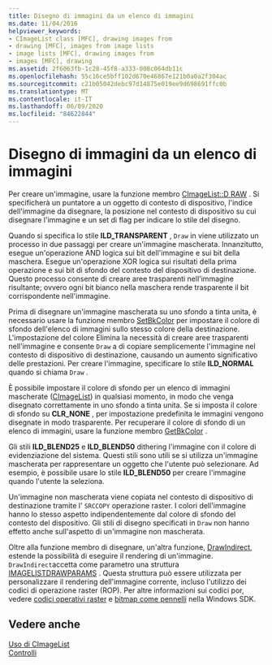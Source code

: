 ```yaml
---
title: Disegno di immagini da un elenco di immagini
ms.date: 11/04/2016
helpviewer_keywords:
- CImageList class [MFC], drawing images from
- drawing [MFC], images from image lists
- image lists [MFC], drawing images from
- images [MFC], drawing
ms.assetid: 2f6063fb-1c28-45f8-a333-008c064db11c
ms.openlocfilehash: 55c16ce5bff102d670e46867e121b0a0a2f304ac
ms.sourcegitcommit: c21b05042debc97d14875e019ee9d698691ffc0b
ms.translationtype: MT
ms.contentlocale: it-IT
ms.lasthandoff: 06/09/2020
ms.locfileid: "84622844"
---
```

# <a name="drawing-images-from-an-image-list"></a>Disegno di immagini da un elenco di immagini

Per creare un'immagine, usare la funzione membro [CImageList::D RAW](reference/cimagelist-class.md#draw) . Si specificherà un puntatore a un oggetto di contesto di dispositivo, l'indice dell'immagine da disegnare, la posizione nel contesto di dispositivo su cui disegnare l'immagine e un set di flag per indicare lo stile del disegno.

Quando si specifica lo stile **ILD_TRANSPARENT** , `Draw` in viene utilizzato un processo in due passaggi per creare un'immagine mascherata. Innanzitutto, esegue un'operazione AND logica sui bit dell'immagine e sui bit della maschera. Esegue un'operazione XOR logica sui risultati della prima operazione e sui bit di sfondo del contesto del dispositivo di destinazione. Questo processo consente di creare aree trasparenti nell'immagine risultante; ovvero ogni bit bianco nella maschera rende trasparente il bit corrispondente nell'immagine.

Prima di disegnare un'immagine mascherata su uno sfondo a tinta unita, è necessario usare la funzione membro [SetBkColor](reference/cimagelist-class.md#setbkcolor) per impostare il colore di sfondo dell'elenco di immagini sullo stesso colore della destinazione. L'impostazione del colore Elimina la necessità di creare aree trasparenti nell'immagine e consente `Draw` a di copiare semplicemente l'immagine nel contesto di dispositivo di destinazione, causando un aumento significativo delle prestazioni. Per creare l'immagine, specificare lo stile **ILD_NORMAL** quando si chiama `Draw` .

È possibile impostare il colore di sfondo per un elenco di immagini mascherate ([CImageList](reference/cimagelist-class.md)) in qualsiasi momento, in modo che venga disegnato correttamente in uno sfondo a tinta unita. Se si imposta il colore di sfondo su **CLR_NONE** , per impostazione predefinita le immagini vengono disegnate in modo trasparente. Per recuperare il colore di sfondo di un elenco di immagini, usare la funzione membro [GetBkColor](reference/cimagelist-class.md#getbkcolor) .

Gli stili **ILD_BLEND25** e **ILD_BLEND50** dithering l'immagine con il colore di evidenziazione del sistema. Questi stili sono utili se si utilizza un'immagine mascherata per rappresentare un oggetto che l'utente può selezionare. Ad esempio, è possibile usare lo stile **ILD_BLEND50** per creare l'immagine quando l'utente la seleziona.

Un'immagine non mascherata viene copiata nel contesto di dispositivo di destinazione tramite l' `SRCCOPY` operazione raster. I colori dell'immagine hanno lo stesso aspetto indipendentemente dal colore di sfondo del contesto del dispositivo. Gli stili di disegno specificati in `Draw` non hanno effetto anche sull'aspetto di un'immagine non mascherata.

Oltre alla funzione membro di disegnare, un'altra funzione, [DrawIndirect](reference/cimagelist-class.md#drawindirect), estende la possibilità di eseguire il rendering di un'immagine. `DrawIndirect`accetta come parametro una struttura [IMAGELISTDRAWPARAMS](/windows/win32/api/commctrl/ns-commctrl-imagelistdrawparams) . Questa struttura può essere utilizzata per personalizzare il rendering dell'immagine corrente, incluso l'utilizzo dei codici di operazione raster (ROP). Per altre informazioni sui codici por, vedere [codici operativi raster](/windows/win32/gdi/raster-operation-codes) e [bitmap come pennelli](/windows/win32/gdi/bitmaps-as-brushes) nella Windows SDK.

## <a name="see-also"></a>Vedere anche

[Uso di CImageList](using-cimagelist.md)<br/>
[Controlli](controls-mfc.md)
